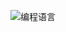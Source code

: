 ![编程语言](https://github-readme-stats.vercel.app/api/top-langs/?username=XiangBo-EvanZuo&layout=compact&theme=tokyonight&hide=html,Less,Vue&custom_title=编程语言)
